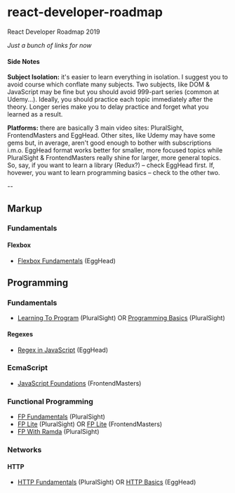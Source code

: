 # react-developer-roadmap

React Developer Roadmap 2019

*Just a bunch of links for now*

#### Side Notes

**Subject Isolation:** it's easier to learn everything in isolation. I suggest you to avoid course which conflate many subjects. 
Two subjects, like DOM & JavaScript may be fine but you should avoid 999-part series (common at Udemy...). Ideally, you should practice each topic immediately after the theory. Longer series make you to delay practice and forget what you learned as a result.

**Platforms:** there are basically 3 main video sites: PluralSight, FrontendMasters and EggHead. Other sites, like Udemy may have some gems but, in average, aren't good enough to bother with subscriptions i.m.o. EggHead format works better for smaller, more focused topics while PluralSight & FrontendMasters really shine for larger, more general topics. So, say, if you want to learn a library (Redux?) – check EggHead first. If, hovewer, you want to learn programming basics – check to the other two.

--

## Markup

### Fundamentals

#### Flexbox

* [Flexbox Fundamentals](https://egghead.io/courses/flexbox-fundamentals) (EggHead)

## Programming

### Fundamentals

* [Learning To Program](https://www.pluralsight.com/courses/learning-programming-javascript) (PluralSight) OR [Programming Basics](https://www.pluralsight.com/courses/javascript-programming-basics) (PluralSight)

#### Regexes

* [Regex in JavaScript](https://egghead.io/courses/regex-in-javascript) (EggHead)

### EcmaScript

* [JavaScript Foundations](https://frontendmasters.com/courses/javascript-foundations/) (FrontendMasters)

### Functional Programming

* [FP Fundamentals](https://www.pluralsight.com/courses/javascript-functional-programming-fundamentals) (PluralSight)
* [FP Lite](https://www.pluralsight.com/courses/functional-lite-javascript) (PluralSight) OR [FP Lite](https://frontendmasters.com/courses/functional-javascript-v2/) (FrontendMasters)
* [FP With Ramda](https://www.pluralsight.com/courses/javascript-ramda-functional) (PluralSight)

### Networks

#### HTTP

* [HTTP Fundamentals](https://www.pluralsight.com/courses/xhttp-fund) (PluralSight) OR [HTTP Basics](https://www.pluralsight.com/courses/xhttp-fund) (EggHead)
